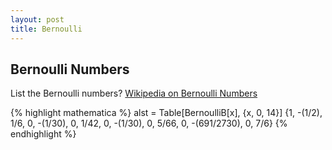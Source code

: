 ```yaml
---
layout: post
title: Bernoulli
---
```


## Bernoulli Numbers

List the Bernoulli numbers? [Wikipedia on Bernoulli Numbers](https://en.wikipedia.org/wiki/Bernoulli_number)

{% highlight mathematica %}
alst = Table[BernoulliB[x], {x, 0, 14}]
{1, -(1/2), 1/6, 0, -(1/30), 0, 1/42, 0, -(1/30), 0, 5/66, 0, -(691/2730), 0, 7/6}
{% endhighlight %}



